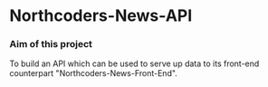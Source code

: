 # Northcoders-News-API

### Aim of this project

To build an API which can be used to serve up data to its front-end counterpart "Northcoders-News-Front-End".
